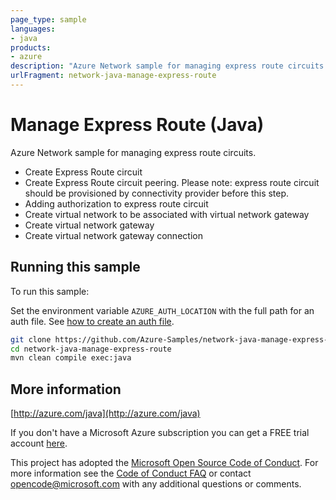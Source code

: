 ```yaml
---
page_type: sample
languages:
- java
products:
- azure
description: "Azure Network sample for managing express route circuits."
urlFragment: network-java-manage-express-route
---
```


# Manage Express Route (Java)

Azure Network sample for managing express route circuits.

- Create Express Route circuit
- Create Express Route circuit peering. Please note: express route circuit should be provisioned by connectivity provider before this step.
- Adding authorization to express route circuit
- Create virtual network to be associated with virtual network gateway
- Create virtual network gateway
- Create virtual network gateway connection
 

## Running this sample

To run this sample:

Set the environment variable `AZURE_AUTH_LOCATION` with the full path for an auth file. See [how to create an auth file](https://github.com/Azure/azure-libraries-for-java/blob/master/AUTH.md).

```bash
git clone https://github.com/Azure-Samples/network-java-manage-express-route.git
cd network-java-manage-express-route
mvn clean compile exec:java
```

## More information

[http://azure.com/java](http://azure.com/java)

If you don't have a Microsoft Azure subscription you can get a FREE trial account [here](http://go.microsoft.com/fwlink/?LinkId=330212).

This project has adopted the [Microsoft Open Source Code of Conduct](https://opensource.microsoft.com/codeofconduct/). For more information see the [Code of Conduct FAQ](https://opensource.microsoft.com/codeofconduct/faq/) or contact [opencode@microsoft.com](mailto:opencode@microsoft.com) with any additional questions or comments.
